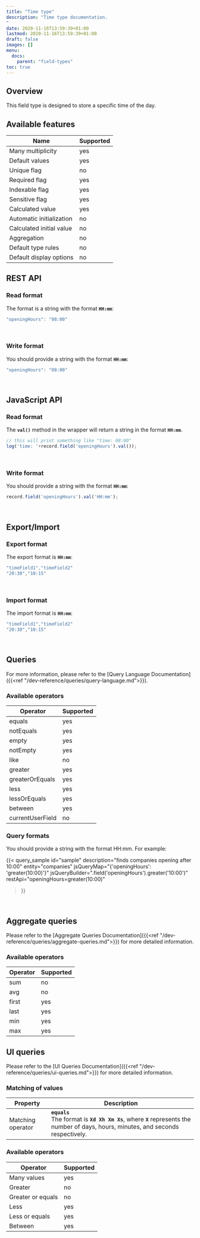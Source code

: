 ```yaml
---
title: "Time type"
description: "Time type documentation.
"
date: 2020-11-16T13:59:39+01:00
lastmod: 2020-11-16T13:59:39+01:00
draft: false
images: []
menu:
  docs:
    parent: "field-types"
toc: true
---
```


## **Overview**

This field type is designed to store a specific time of the day.

## **Available features**

Name|Supported
---|---
Many multiplicity|yes
Default values|yes
Unique flag|no
Required flag|yes
Indexable flag|yes
Sensitive flag|yes
Calculated value|yes
Automatic initialization|no
Calculated initial value|no
Aggregation|no
Default type rules|no
Default display options|no

## **REST API**

### Read format

The format is a string with the format **`HH:mm`**:

```js
"openingHours": "08:00"
```
<br>

### Write format

You should provide a string with the format **`HH:mm`**:

```js
"openingHours": "08:00"
```
<br>

## **JavaScript API**

### Read format

The **`val()`** method in the wrapper will return a string in the format **`HH:mm`**.

```js
// this will print something like "time: 08:00"
log('time: '+record.field('openingHours').val());
```
<br>

### Write format

You should provide a string with the format **`HH:mm`**:

```js
record.field('openingHours').val('HH:mm');
```
<br>

## **Export/Import**

### Export format

The export format is **`HH:mm`**:

```js
"timeField1","timeField2"
"20:30","10:15"
```
<br>

### Import format

The import format is **`HH:mm`**:

```js
"timeField1","timeField2"
"20:30","10:15"
```
<br>

## **Queries**

For more information, please refer to the [Query Language Documentation]({{<ref "/dev-reference/queries/query-language.md">}}).

### Available operators

Operator|Supported
---|---
equals|yes
notEquals|yes
empty|yes
notEmpty|yes
like|no
greater|yes
greaterOrEquals|yes
less|yes
lessOrEquals|yes
between|yes
currentUserField|no

### Query formats

You should provide a string with the format HH:mm. For example:

{{< query_sample
        id="sample"
        description="finds companies opening after 10:00"
        entity="companies"
        jsQueryMap="{'openingHours': 'greater(10:00)'}"
        jsQueryBuilder=".field('openingHours').greater('10:00')"
        restApi="openingHours=greater(10:00)"
>}}
<br>

## **Aggregate queries**

Please refer to the [Aggregate Queries Documentation]({{<ref "/dev-reference/queries/aggregate-queries.md">}}) for more detailed information.

### Available operators

Operator|Supported
---|---
sum|no
avg|no
first|yes
last|yes
min|yes
max|yes

## **UI queries**

Please refer to the [UI Queries Documentation]({{<ref "/dev-reference/queries/ui-queries.md">}}) for more detailed information.

### Matching of values

Property|Description
---|---
Matching operator|**`equals`**<br>The format is **`Xd Xh Xm Xs`**, where **`X`** represents the number of days, hours, minutes, and seconds respectively.

### Available operators

Operator|Supported
---|---
Many values|yes
Greater|no
Greater or equals|no
Less|yes
Less or equals|yes
Between|yes
